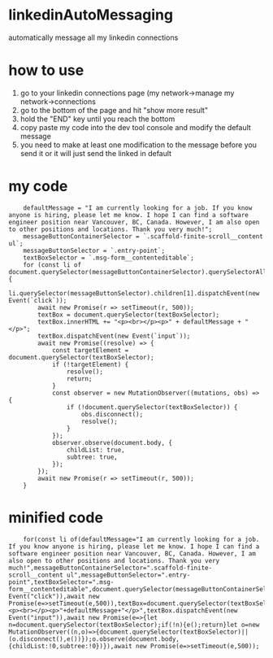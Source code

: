 # linkedinAutoMessaging
automatically message all my linkedin connections

# how to use
1. go to your linkedin connections page (my network->manage my network->connections
2. go to the bottom of the page and hit "show more result"
3. hold the "END" key until you reach the bottom
4. copy paste my code into the dev tool console and modify the default message
5. you need to make at least one modification to the message before you send it or it will just send the linked in default

# my code
```
    defaultMessage = "I am currently looking for a job. If you know anyone is hiring, please let me know. I hope I can find a software engineer position near Vancouver, BC, Canada. However, I am also open to other positions and locations. Thank you very much!";
    messageButtonContainerSelector = `.scaffold-finite-scroll__content ul`;
    messageButtonSelector = `.entry-point`;
    textBoxSelector = `.msg-form__contenteditable`;
    for (const li of document.querySelector(messageButtonContainerSelector).querySelectorAll('li')) {
        li.querySelector(messageButtonSelector).children[1].dispatchEvent(new Event(`click`));
        await new Promise(r => setTimeout(r, 500));
        textBox = document.querySelector(textBoxSelector);
        textBox.innerHTML += "<p><br></p><p>" + defaultMessage + "</p>";
        textBox.dispatchEvent(new Event(`input`));
        await new Promise((resolve) => {
            const targetElement = document.querySelector(textBoxSelector);
            if (!targetElement) {
                resolve();
                return;
            }
            const observer = new MutationObserver((mutations, obs) => {
                if (!document.querySelector(textBoxSelector)) {
                    obs.disconnect();
                    resolve();
                }
            });
            observer.observe(document.body, {
                childList: true,
                subtree: true,
            });
        });
        await new Promise(r => setTimeout(r, 500));
    }
```
# minified code
```
    for(const li of(defaultMessage="I am currently looking for a job. If you know anyone is hiring, please let me know. I hope I can find a software engineer position near Vancouver, BC, Canada. However, I am also open to other positions and locations. Thank you very much!",messageButtonContainerSelector=".scaffold-finite-scroll__content ul",messageButtonSelector=".entry-point",textBoxSelector=".msg-form__contenteditable",document.querySelector(messageButtonContainerSelector).querySelectorAll("li")))li.querySelector(messageButtonSelector).children[1].dispatchEvent(new Event("click")),await new Promise(e=>setTimeout(e,500)),textBox=document.querySelector(textBoxSelector),textBox.innerHTML+="<p><br></p><p>"+defaultMessage+"</p>",textBox.dispatchEvent(new Event("input")),await new Promise(e=>{let n=document.querySelector(textBoxSelector);if(!n){e();return}let o=new MutationObserver((n,o)=>{document.querySelector(textBoxSelector)||(o.disconnect(),e())});o.observe(document.body,{childList:!0,subtree:!0})}),await new Promise(e=>setTimeout(e,500));
```

